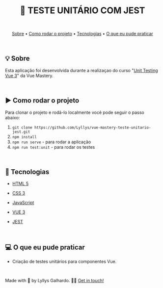 <h1 align="center">🧪 TESTE UNITÁRIO COM JEST</h1>

<br />

<p align="center">
 <a href="#sobre">Sobre</a> •
 <a href="#rodarProjeto">Como rodar o projeto</a> •
 <a href="#tecnologias">Tecnologias</a> • 
 <a href="#aprendizado">O que eu pude praticar</a>  
</p>

<br />

<h2 id="sobre">💡 Sobre</h2>

Esta aplicação foi desenvolvida durante a realizaçao do curso "[Unit Testing Vue 3](https://www.vuemastery.com/courses/unit-testing-vue-3/what-to-test-vue-3)" da Vue Mastery.
 
<br />

<h2 id="rodarProjeto">▶ Como rodar o projeto</h2>
Para clonar o projeto e rodá-lo localmente você pode seguir o passo abaixo:

1. `git clone https://github.com/Lyllys/vue-mastery-teste-unitario-jest.git`
2. `npm install`
3. `npm run serve` - para rodar a aplicação
4. `npm run test:unit` - para rodar os testes

<br />

<h2 id="tecnologias">🚀 Tecnologias</h2>

* [HTML 5](https://developer.mozilla.org/pt-BR/docs/Web/HTML)

* [CSS 3](https://developer.mozilla.org/pt-BR/docs/Web/CSS)

* [JavaScript](https://developer.mozilla.org/pt-BR/docs/Web/JavaScript)

* [VUE 3](https://vuejs.org/)

* [JEST](https://jestjs.io/pt-BR/)

<br />

<h2 id="aprendizado">💻 O que eu pude praticar</h2>

* Criação de testes unitários para componentes Vue. 

<br />

Made with 💜 by Lyllys Galhardo. 👋🏽 [Get in touch!](https://www.linkedin.com/in/lyllysgalhardo)
